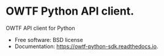 OWTF Python API client.
===

OWTF API client for Python

* Free software: BSD license
* Documentation: https://owtf-python-sdk.readthedocs.io.
